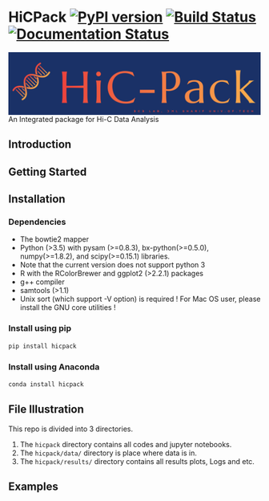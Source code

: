 # HiCPack [![PyPI version](https://badge.fury.io/py/hicpack.svg)](https://badge.fury.io/py/hicpack) [![Build Status](https://travis-ci.org/Naghipourfar/HiCPack.svg?branch=master)](https://travis-ci.org/Naghipourfar/HiCPack) [![Documentation Status](https://readthedocs.org/projects/hicpack/badge/?version=latest)](https://hicpack.readthedocs.io/en/latest/?badge=latest)

<img align="center" src="./logo/logo-main.png?raw=true">
An Integrated package for Hi-C Data Analysis

## Introduction
## Getting Started

## Installation

### Dependencies
- The bowtie2 mapper
- Python (>3.5) with pysam (>=0.8.3), bx-python(>=0.5.0), numpy(>=1.8.2), and scipy(>=0.15.1) libraries.
- Note that the current version does not support python 3
- R with the RColorBrewer and ggplot2 (>2.2.1) packages
- g++ compiler
- samtools (>1.1)
- Unix sort (which support -V option) is required ! For Mac OS user, please install the GNU core utilities !

### Install using pip
```bash
pip install hicpack
```

### Install using Anaconda
```bash
conda install hicpack
```



## File Illustration
This repo is divided into 3 directories.
 1. The `hicpack` directory contains all codes and jupyter notebooks.
 2. The `hicpack/data/` directory is place where data is in.
 3. The `hicpack/results/` directory contains all results plots, Logs and etc.


## Examples
